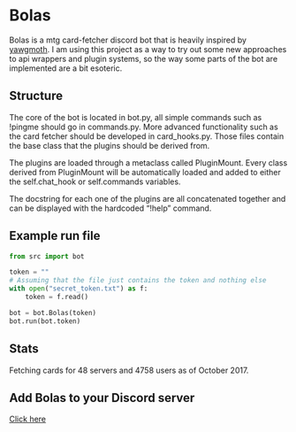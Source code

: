 # Bolas

Bolas is a mtg card-fetcher discord bot that is heavily inspired by [yawgmoth](https://github.com/Lerker3/yawgmoth). I am using this project as a way to try out some new approaches to api wrappers and plugin systems, so the way some parts of the bot are implemented are a bit esoteric.

## Structure

The core of the bot is located in bot.py, all simple commands such as !pingme should go in commands.py. More advanced functionality such as the card fetcher should be developed in card_hooks.py. Those files contain the base class that the plugins should be derived from.

The plugins are loaded through a metaclass called PluginMount. Every class derived from PluginMount will be automatically loaded and added to either the self.chat_hook or self.commands variables.

The docstring for each one of the plugins are all concatenated together and can be displayed with the hardcoded “!help” command.

## Example run file
```python
from src import bot

token = ""
# Assuming that the file just contains the token and nothing else
with open("secret_token.txt") as f:
    token = f.read()

bot = bot.Bolas(token)
bot.run(bot.token)
```

## Stats

Fetching cards for 48 servers and 4758 users as of October 2017.

## Add Bolas to your Discord server

[Click here](https://discordapp.com/oauth2/authorize?client_id=245372541915365377&scope=bot&permissions=0)
